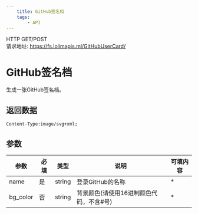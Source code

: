 ```yaml
---
    title: GitHub签名档
    tags:
        - API
---
```

<span class="http">HTTP GET/POST</span>  
请求地址: https://fs.lolimapis.ml/GitHubUserCard/

# GitHub签名档
生成一张GitHub签名档。

## 返回数据
```
Content-Type:image/svg+xml;
```

## 参数
| 参数 | 必填 | 类型 | 说明 | 可填内容 |
| --- | --- | --- | --- | --- |
| name | 是 | string | 登录GitHub的名称 | * |
| bg_color | 否 | string | 背景颜色(请使用16进制颜色代码，不含#号) | * |

<script async src="https://pagead2.googlesyndication.com/pagead/js/adsbygoogle.js?client=ca-pub-3270219743311431" crossorigin="anonymous"></script>